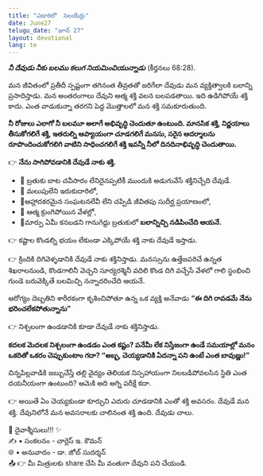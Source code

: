 ```yaml
---
title: "ఎడారిలో  సెలయేర్లు"
date: June27
telugu_date: "జూన్ 27"
layout: devotional
lang: te
---
```

***నీ దేవుడు నీకు బలము కలుగ నియమించియున్నాడు*** (కీర్తనలు 68:28).

మన జీవితంలో ప్రతీదీ స్పష్టంగా తగినంత తీవ్రతతో జరిగేలా దేవుడు మన వ్యక్తిత్వాలకి బలాన్ని ప్రసాదిస్తాడు. మన అంతరంగాలు దేవుని ఆత్మ శక్తి వలన బలపడతాయి. ఇది ఉడిగిపోయే శక్తి కాదు. ఎంత వాడుకున్నా తరగని పెద్ద మొత్తాలలో మన శక్తి సమకూరుతుంది.

**నీ రోజులు ఎలాగో నీ బలమూ అలాగే అభివృద్ధి చెందుతూ ఉంటుంది. మానసిక శక్తి, నిర్ణయాలు తీసుకోగలిగే శక్తి, ఇతరుల్ని ఆప్యాయంగా చూడగలిగే మనసు, సరైన ఆదర్శాలను రూపొందించుకోగలిగి వాటిని సాధించగలిగే శక్తి ఇవన్నీ నీలో దినదినాభివృద్ధి చెందుతాయి.**

👉 **నేను సాగిపోవడానికి దేవుడే నాకు శక్తి.** 

- 🔹 బ్రతుకు బాట చవీసారం లేనిదైనప్పటికీ ముందుకి అడుగువేసే శక్తినిచ్చేది దేవుడే.
- 🔹 మలుపులేని ఇరుకుదారిలో,
- 🔹ఆహ్లాదకరమైన సంఘటనలేవీ లేని చప్పిడి జీవితపు సుదీర్ఘ ప్రయాణంలో,
- 🔹 ఆత్మ క్రుంగిపోయిన వేళల్లో,
- 🔹మార్పు ఏమీ కనబడని గానుగెద్దు బ్రతుకులో **బలాన్నిచ్చి నడిపించేది ఆయనే.**

👉 కష్టాల కొండల్ని భయం లేకుండా ఎక్కిపోయే శక్తి నాకు దేవుడే ఇస్తాడు. 

👉 క్రిందికి దిగివెళ్ళడానికి దేవుడే నాకు శక్తినిస్తాడు. మనస్సును ఉత్తేజపరిచే ఉన్నత శిఖరాలనుండి, కొండగాలినీ వెచ్చని సూర్యరశ్మినీ వదిలి కొండ దిగి వచ్చేసే వేళలో గాలి స్థంభించి గుండె బరువెక్కితే బలమిచ్చి నన్నాదరించేది ఆయనే.

ఆరోగ్యం దెబ్బతిని శారీరకంగా కృశించిపోతూ ఉన్న ఒక వ్యక్తి అనేవాడు **“ఈ దిగి రావడమే నేను భరించలేకపోతున్నాను”**

👉 నిశ్చలంగా ఉండడానికి కూడా దేవుడే నాకు శక్తినిస్తాడు. 

**కదలక మెదలక నిశ్చలంగా ఉండడం ఎంత కష్టం? పనేమీ లేక నిస్తేజంగా ఉండే సమయాల్లో మనం ఒకరితో ఒకరం చెప్పుకుంటాం గదా? “అబ్బ, చెయ్యడానికి ఏదన్నా పని ఉంటే ఎంత బావుణ్ణు!”**

చిన్నపిల్లవాడికి జబ్బుచేస్తే తల్లి వైద్యం తెలియక నిస్సహాయంగా నిలబడిపోవలసిన స్థితి ఎంత దయనీయంగా ఉంటుంది? ఆమెకి అది అగ్ని పరీక్షే కదా. 

👉 అయితే ఏం చెయ్యకుండా కూర్చుని ఎదురు చూడడానికి ఎంతో శక్తి అవసరం. దేవుడే మన శక్తి. దేవునిలోనే మన అవసరాలకు చాలినంత శక్తి ఉంది. దేవుడు చాలు.


<div class="blessing">🙏 <span class="bless-text">దైవాశ్శీసులు!!!</span> ✨</div>

<div class="credit">✍️ <span class="credit-text">▪ సంకలనం - చార్లెస్ ఇ. కౌమన్</span></div>
<div class="credit">🌐 <span class="credit-text">▪ అనువాదం - డా. జోబ్ సుదర్శన్</span></div>


<div class="share">📤 👉 <span class="share-text">మీ మిత్రులకు share చేసి మీ వంతుగా దేవుని పని చేయండి.</span></div>

